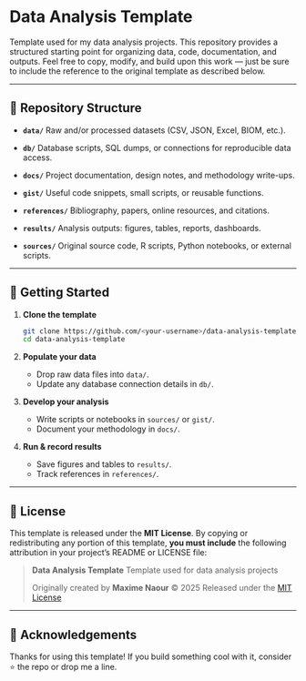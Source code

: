 # Data Analysis Template

Template used for my data analysis projects. This repository provides a structured starting point for organizing data, code, documentation, and outputs. Feel free to copy, modify, and build upon this work — just be sure to include the reference to the original template as described below.

---

## 📂 Repository Structure

* **`data/`**
  Raw and/or processed datasets (CSV, JSON, Excel, BIOM, etc.).

* **`db/`**
  Database scripts, SQL dumps, or connections for reproducible data access.

* **`docs/`**
  Project documentation, design notes, and methodology write-ups.

* **`gist/`**
  Useful code snippets, small scripts, or reusable functions.

* **`references/`**
  Bibliography, papers, online resources, and citations.

* **`results/`**
  Analysis outputs: figures, tables, reports, dashboards.

* **`sources/`**
  Original source code, R scripts, Python notebooks, or external scripts.

---

## 🚀 Getting Started

1. **Clone the template**

   ```bash
   git clone https://github.com/<your-username>/data-analysis-template.git
   cd data-analysis-template
   ```

2. **Populate your data**

   * Drop raw data files into `data/`.
   * Update any database connection details in `db/`.

3. **Develop your analysis**

   * Write scripts or notebooks in `sources/` or `gist/`.
   * Document your methodology in `docs/`.

4. **Run & record results**

   * Save figures and tables to `results/`.
   * Track references in `references/`.

---

## 📜 License

This template is released under the **MIT License**.
By copying or redistributing any portion of this template, **you must include** the following attribution in your project’s README or LICENSE file:

> **Data Analysis Template**
> Template used for data analysis projects
>
> Originally created by **Maxime Naour** © 2025
> Released under the [MIT License](LICENSE)

---

## 🙏 Acknowledgements

Thanks for using this template! If you build something cool with it, consider ⭐ the repo or drop me a line.

